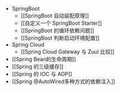 - SpringBoot
	- [[SpringBoot 自动装配原理]]
	- [[自定义一个 SpringBoot Starter]]
	- [[SpringBoot 的循环依赖问题]]
	- [[SpringBoot 判断启动环境配置]]
- Spring Cloud
	- [[Spring Cloud Gateway 与 Zuul 比较]]
- [[Spring Bean的生命周期]]
- [[Spring 的三级缓存]]
- [[Spring 的 IOC 与 AOP]]
- [[Spring @AutoWired多种方式的依赖注入]]